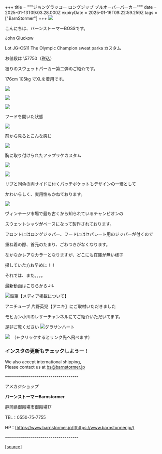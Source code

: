 +++
title = """ジョングラッコー ロングジップ プルオーバーパーカー"""
date = 2025-01-13T09:03:28.000Z
expiryDate = 2025-01-16T09:22:59.259Z
tags = ["BarnStormer"]
+++
[![](https://stat.ameba.jp/user_images/20231023/16/barnstormer-go/b2/03/p/o0420015015354743273.png)](https://ameblo.jp/barnstormer-go/entry-12825670498.html)

こんにちは、バーンストーマーBOSSです。

John Gluckow

Lot JG-CS11 The Olympic Champion sweat parka カスタム

お値段は \\57750（税込）

被りのスウェットパーカー第二弾のご紹介です。

176cm 105kg でXLを着用です。

[![](https://stat.ameba.jp/user_images/20250113/17/barnstormer-go/bb/7f/j/o0500075015532763305.jpg)](https://stat.ameba.jp/user_images/20250113/17/barnstormer-go/bb/7f/j/o0500075015532763305.jpg)

[![](https://stat.ameba.jp/user_images/20250113/17/barnstormer-go/3c/26/j/o0500075015532763306.jpg)](https://stat.ameba.jp/user_images/20250113/17/barnstormer-go/3c/26/j/o0500075015532763306.jpg)

[![](https://stat.ameba.jp/user_images/20250113/17/barnstormer-go/0e/b0/j/o0500075015532763310.jpg)](https://stat.ameba.jp/user_images/20250113/17/barnstormer-go/0e/b0/j/o0500075015532763310.jpg)

フードを開いた状態

[![](https://stat.ameba.jp/user_images/20250113/17/barnstormer-go/c3/8e/j/o0500075015532763312.jpg)](https://stat.ameba.jp/user_images/20250113/17/barnstormer-go/c3/8e/j/o0500075015532763312.jpg)

前から見るとこんな感じ

[![](https://stat.ameba.jp/user_images/20250113/17/barnstormer-go/39/e3/j/o0750050015532763323.jpg)](https://stat.ameba.jp/user_images/20250113/17/barnstormer-go/39/e3/j/o0750050015532763323.jpg)

胸に取り付けられたアップリケカスタム

[![](https://stat.ameba.jp/user_images/20250113/17/barnstormer-go/90/04/j/o0750050015532763315.jpg)](https://stat.ameba.jp/user_images/20250113/17/barnstormer-go/90/04/j/o0750050015532763315.jpg)

[![](https://stat.ameba.jp/user_images/20250113/17/barnstormer-go/2f/b2/j/o0750050015532763318.jpg)](https://stat.ameba.jp/user_images/20250113/17/barnstormer-go/2f/b2/j/o0750050015532763318.jpg)

リブと同色の両サイドに付くパッチポケットもデザインの一環として

かわいらしく、実用性もかねております。

[![](https://stat.ameba.jp/user_images/20250113/17/barnstormer-go/da/88/j/o0500075015532763319.jpg)](https://stat.ameba.jp/user_images/20250113/17/barnstormer-go/da/88/j/o0500075015532763319.jpg)

ヴィンテージ市場で最も古くから知られているチャンピオンの

スウェットシャツがベースになって製作されております。

フロントにはロングジッパー、フードにはセパレート用のジッパーが付くので

重ね着の際、首元のたまり、ごわつきがなくなります。

なかなかレアなカラーとなりますが、どこにも在庫が無い様子

探していた方お早めに！！

それでは、また。。。。

最新動画はこちらから↓↓

![鉛筆](https://stat100.ameba.jp/blog/ucs/img/char/char3/519.png)【メディア掲載について】

アニチューブ 片野英児【アニキ】にご取材いただきました

モヒカン小川のレザーチャンネルにてご紹介いただいてます。

是非ご覧ください ![グラサンハート](https://stat100.ameba.jp/blog/ucs/img/char/char3/148.png)

[![](https://stat.ameba.jp/user_images/20230412/16/barnstormer-go/6a/23/p/o0108010815269242493.png)](https://www.instagram.com/barnstormer_daily/)　（←クリックするとリンク先へ飛べます）

### インスタの更新もチェックしようー！

We also accept international shipping,  
Please contact us at bs@barnstormer.jp

**\-------------------------------------**

アメカジショップ

**バーンストーマーBarnstormer**

静岡県御殿場市御殿場17

TEL：0550-75-7755

HP：[https://www.barnstormer.jp/](https://www.barnstormer.jp/)

**\-------------------------------------**

[[source]](https://ameblo.jp/barnstormer-go/entry-12882308184.html)
